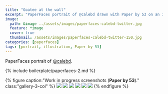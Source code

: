 ```yaml
---
title: "Goatee at the wall"
excerpt: "PaperFaces portrait of @calebd drawn with Paper by 53 on an iPad."
image: 
  path: &image ../assets/images/paperfaces-calebd-twitter.jpg 
  feature: *image
  cover: true
  thumbnail: /assets/images/paperfaces-calebd-twitter-150.jpg
categories: [paperfaces]
tags: [portrait, illustration, Paper by 53]
---
```


PaperFaces portrait of <a href="https://twitter.com/calebd">@calebd</a>.

{% include boilerplate/paperfaces-2.md %}

{% figure caption:"Work in progress screenshots (**Paper by 53**)." class:"gallery-3-col" %}
[![](/assets/images/paperfaces-calebd-process-1-600.jpg)](/assets/images/paperfaces-calebd-process-1-lg.jpg)
[![](/assets/images/paperfaces-calebd-process-2-600.jpg)](/assets/images/paperfaces-calebd-process-2-lg.jpg)
[![](/assets/images/paperfaces-calebd-process-3-600.jpg)](/assets/images/paperfaces-calebd-process-3-lg.jpg)
[![](/assets/images/paperfaces-calebd-process-4-600.jpg)](/assets/images/paperfaces-calebd-process-4-lg.jpg)
[![](/assets/images/paperfaces-calebd-process-5-600.jpg)](/assets/images/paperfaces-calebd-process-5-lg.jpg)
[![](/assets/images/paperfaces-calebd-process-6-600.jpg)](/assets/images/paperfaces-calebd-process-6-lg.jpg)
{% endfigure %}
